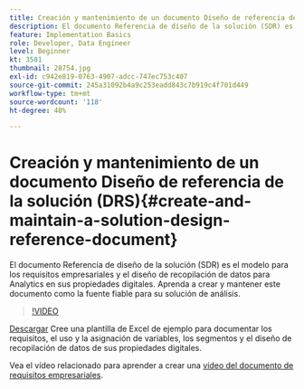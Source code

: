 ```yaml
---
title: Creación y mantenimiento de un documento Diseño de referencia de la solución (DRS)
description: El documento Referencia de diseño de la solución (SDR) es el modelo para los requisitos empresariales, las asignaciones de variables, las definiciones de segmentos y el diseño de recopilación de datos para Analytics en sus propiedades digitales.
feature: Implementation Basics
role: Developer, Data Engineer
level: Beginner
kt: 3581
thumbnail: 28754.jpg
exl-id: c942e819-0763-4907-adcc-747ec753c407
source-git-commit: 245a31092b4a9c253eadd843c7b919c4f701d449
workflow-type: tm+mt
source-wordcount: '118'
ht-degree: 48%

---
```


# Creación y mantenimiento de un documento Diseño de referencia de la solución (DRS){#create-and-maintain-a-solution-design-reference-document}

El documento Referencia de diseño de la solución (SDR) es el modelo para los requisitos empresariales y el diseño de recopilación de datos para Analytics en sus propiedades digitales. Aprenda a crear y mantener este documento como la fuente fiable para su solución de análisis.

>[!VIDEO](https://video.tv.adobe.com/v/28754/?quality=12&learn=on)

[Descargar](assets/aa_en_BRD_SDR_template.xlsx) Cree una plantilla de Excel de ejemplo para documentar los requisitos, el uso y la asignación de variables, los segmentos y el diseño de recopilación de datos de sus propiedades digitales.

Vea el vídeo relacionado para aprender a crear una [vídeo del documento de requisitos empresariales](creating-a-business-requirements-document.md).
